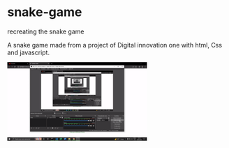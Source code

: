 # snake-game
recreating the snake game

A snake game made from a project of Digital innovation one with html, Css and javascript.

![](./img/snake.gif)